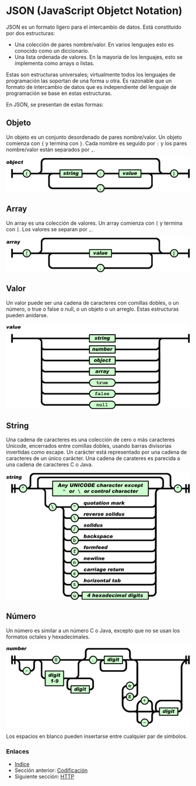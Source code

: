 # JSON (JavaScript Objetct Notation)
JSON es un formato ligero para el intercambio de datos. Está constituído por dos estructuras:

- Una colección de pares nombre/valor. En varios lenguajes esto es conocido como un diccionario.
- Una lista ordenada de valores. En la mayoría de los lenguajes, esto se implementa como arrays o listas.

Estas son estructuras universales; virtualmente todos los lenguajes de programación las soportan de una forma u otra. Es razonable que un formato de intercambio de datos que es independiente del lenguaje de programación se base en estas estructuras.

En JSON, se presentan de estas formas:

## Objeto

Un objeto es un conjunto desordenado de pares nombre/valor. Un objeto comienza con `{` y termina con `}`. Cada nombre es seguido por `:` y los pares nombre/valor están separados por `,`. 

![](images/02-object.gif?raw=true)

## Array

Un array es una colección de valores. Un array comienza con `[` y termina con `]`. Los valores se separan por `,`.

![](images/02-array.gif?raw=true)

## Valor

Un valor puede ser una cadena de caracteres con comillas dobles, o un número, o true o false o null, o un objeto o un arreglo. Estas estructuras pueden anidarse.

![](images/02-value.gif?raw=true)

## String

Una cadena de caracteres es una colección de cero o más caracteres Unicode, encerrados entre comillas dobles, usando barras divisorias invertidas como escape. Un carácter está representado por una cadena de caracteres de un único carácter. Una cadena de carateres es parecida a una cadena de caracteres C o Java.

![](images/02-string.gif?raw=true)

## Número

Un número es similar a un número C o Java, excepto que no se usan los formatos octales y hexadecimales.

![](images/02-number.gif?raw=true)

Los espacios en blanco pueden insertarse entre cualquier par de símbolos.

### Enlaces

- [Indice](preface.md)
- Sección anterior: [Codificación](01.0.md)
- Siguiente sección: [HTTP](03.0.md)

